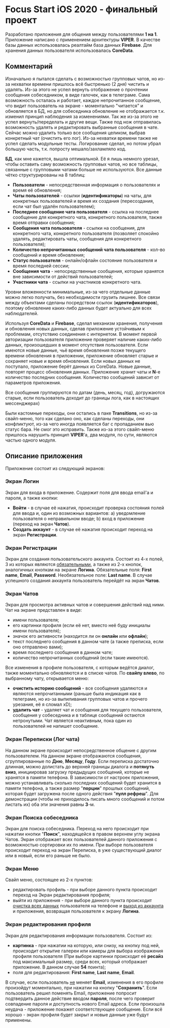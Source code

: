 # Focus Start iOS 2020 - финальный проект  


Разработано приложения для общения между пользователями **1 на 1**. Приложение написано с применением архитектуры **VIPER**. В качестве базы данных использовалась реалтайм база данных **Firebase**. Для хранения данных пользователя использовалась **CoreData**.

## Комментарий

Изначально я пытался сделать с возможностью групповых чатов, но из-за нехватки времени пришлось всё быстренько (2 дня) чистить и удалять. 
Из-за этого не успел вернуть отображение о прочтении сообщения собеседником, в виде галочек, как в телеграме. Сама возможность осталась и работает, каждое непрочитанное сообщение, что видит пользователь на экране - моментально "читается" и обновляется в БД, но для собеседника обновление не отображается т.к. изменил принцип наблюдения за изменениями. Так же из-за этого не успел вернуть/переделать и другие вещи.
Также под нож отправилась возможность удалять и редактировать выбранные сообщения в чате. Сейчас можно удалить только все сообщения целиком, выбрав конкретный чат (очистить его лог).
Из-за нехватки времени также не успел сделать модульные тесты. Логирование сделал, но потом убрал большую часть, т.к. попросту мешало/захламляло код.

**БД**, как мне кажется, вышла оптимальной. Её я лишь немного урезал, чтобы оставить саму возможность групповых чатов, но все таблицы, связанные с групповыми чатами больше не используются. 
Все данные чётко структурированы на 8 таблиц:
* **Пользователи** - непосредственная информация о пользователях и время её обновления; 
* **Чаты пользователей** - ссылки (**идентификаторы**) на чаты, для конкретных пользователей и время их создания (пересоздания, если чат был удалён пользователем);
* **Последнее сообщение чата пользователя** - ссылка на последнее сообщение для конкретного чата, конкретного пользователя, также время отправки сообщения;
* **Сообщения чата пользователя** - ссылки на сообщения, для конкретного чата, конкретного пользователя (позволяет спокойно удалять, редактировать чаты, сообщения для конкретного пользователя);
* **Количество непрочитанных сообщений чата пользователя** - кол-во сообщений и время обновления;
* **Статус пользователя** - онлайн/офлайн состояние пользователя и время последней сессии;
* **Сообщения чата** - непосредственные сообщения, которые хранятся вне зависимости от действий пользователей;
* **Участники чата** - ссылки на участников конкретного чата.

 Уровни вложенности минимальные, из-за чего отдельные данные можно легко получать, без необходимости грузить лишнее. Все связи между объектами сделаны посредством ссылок (**идентификаторов**), поэтому обновление каких-либо данных будет актуально для всех наблюдателей.

Используя **CoreData** и **Firebase**, сделал механизм хранения, получения и обновления новых данных, сделав приложение устойчивым к проблемам, отсутствию соединения с интернетом.
В момент первой авторизации пользователя приложение проверяет наличие каких-либо данных, произошедших в момент отсутствия пользователя. Если имеются новые данные, чьё время обновления позже текущего времени обновления в приложении, приложение обновляет старые и сохраняет новые и время обновления.
Если новых данных не поступало, приложение берёт данных из CoreData. Новые данные, повторят процесс обновления данных.
Приложение хранит чаты и **N**-е количество последних сообщения. Количество сообщений зависит от параметров приложения.

Все сообщения группируются по датам (день, месяц, год), догружаются старые, если пользователь доходит до границы лога, как в настоящих мессенджерах)

Были кастомные переходы, они остались в паке **Transitions**, но из-за свайп-меню, того как сделано оно, как сделаны переходы, они конфликтуют, из-за чего иногда появляется баг с пропаданием вью статус бара. Не смог это исправить. Также из-за этого свайп-меню пришлось нарушить принцип **VIPER**'a, два модуля, по сути, являются частью одного модуля.

## Описание приложения
Приложение состоит из следующий экранов:
### Экран Логин
Экран для входа в приложение. Содержит поля для ввода email'а и пароля, а также кнопки:
* **Войти** - в случае её нажатия, происходит проверка состояния полей для ввода и, один из возможных вариантов: 
  a) уведомление пользователя о неправильном вводе;
  b) вход в приложение (переход на экран **Чатов**).
* **Создать аккаунт** - в случае её нажатия происходит переход на экран **Регистрации**.

### Экран Регистрации
Экран для создания пользовательского аккаунта. Состоит из 4-х полей, 3 из которых являются <ins>обязательными</ins>, а также из 2-х кнопок, аналогичных кнопкам на экране **Логина**.
Обязательные поля: **First name**, **Email**, **Password**. Необязательное поле: **Last name**. 
В случае успешного создания аккаунта пользователь перейдёт на экран **Чатов**. 

### Экран Чатов
Экран для просмотра активных чатов и совершения действий над ними. Чат на экране представлен в виде:
* имени пользователя;
* его картинки профиля (если её нет, вместо неё буду инициалы имени пользователя);
* значок его активности (находится ли он **онлайн** или **офлайн**);
* текст последнего сообщения в данном чате (а также преписка, если оно отправлено вами);
* время последнего сообщения в данном чате;
* количество непрочитанных сообщений (если такие имеются).

Все изменения в профиле пользователя, с которым ведётся диалог, также моментально обновляются и в списке чатов.
По **свайпу влево**, по выбранному чату, открывается меню:
* **очистить историю сообщений** - все сообщения удаляются и являются непрочитанными (раньше была индикация как в телеграме, но из-за выпиливания групповых чатов и прочего урезания, её я сломал xD);
* **удалить чат** - удаляет чат и сообщения для текущего пользователя, сообщения у собеседника и в таблице сообщений остаются нетронутыми. Чат является неактивным, пока один из пользователей не напишет сообщение.

### Экран Переписки (Лог чата)
На данном экране происходит непосредственное общение с другим пользователем. На данном экране отображаются сообщения, сгруппированные по **Дню**, **Месяцу**, **Году**. 
Если переписка достаточно длинная, можно долистать до верхней границы диалога и **потянуть вниз**, инициировав загрузку предыдущих сообщений, которые не хранятся в памяти телефона. 
В зависимости от настроек приложения, можно устанавливать сколько последних сообщений будет хранится в памяти телефона, а также размер "**порции**" прошлых сообщений, которая будет загружена после одного действия "**пулл рефреш**".
Для демонстрации (чтобы не приходилось писать много сообщений и потом листать их) оба эти значения равны **3**-м.

### Экран Поиска собеседника
Экран для поиска собеседника. Переход на него происходит при нажатии кнопки "**Поиск**", находящейся в правом верхнем углу экрана Чатов.
Экран отображает всех пользователей данного приложения с возможностью сортировки их по имени. При выборе пользователя происходит переход на экран Переписка, в уже существующий диалог или в новый, если его раньше не было.

### Экран Меню
Свайп меню, состоящее из 2-х пунктов:
* редактировать профиль - при выборе данного пункта происходит переход на Экран редактирования профиля;
* выйти из приложения - при выборе данного пункта происходит <ins>очистка всех данных</ins> пользователя на телефоне и <ins>выход из аккаунта</ins> и приложения, возвращая пользователя к экрану **Логина**.

### Экран редактирования профиля
Экран для редактирования информации пользователя. Состоит из:
* **картинка** - при нажатии на которую, или снизу, на кнопку под ней, происходит открытие галереи или камеры для выбора изображения профиля пользователя (При выборе картинки происходит её **ресайз** под максимальный размер, среди всех, который отображает приложение. В данном случае **54** поинта);
* поля для редактирования: **First name**, **Last name**, **Email**.

В случае, если пользователь <ins>не</ins> меняет **Email**, изменения в его профиле произойдут моментально, при нажатии на кнопку "**Сохранить**". Если пользователь решил поменять Email, приложение попросит подтвердить данное действие вводом **пароля**, после чего проверит совпадение пароля и доступность нового Email адреса. 
Если произошла неудача - приложение покажет соответствующее сообщение. Если всё хорошо - экран профиля будет закрыт и новые данные уже будут применены. 
